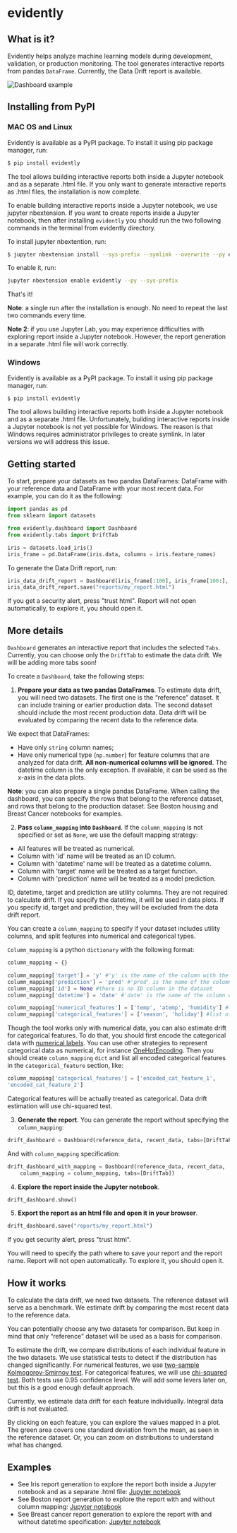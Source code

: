 # evidently
## What is it?
Evidently helps analyze machine learning models during development, validation, or production monitoring. The tool generates interactive reports from pandas `DataFrame`. Currently, the Data Drift report is available.

![Dashboard example](https://github.com/evidentlyai/evidently/blob/main/evidently/examples/iris_data_drift_report_picture.png)

## Installing from PyPI
### MAC OS and Linux
Evidently is available as a PyPI package. To install it using pip package manager, run:
```sh
$ pip install evidently
```

The tool allows building interactive reports both inside a Jupyter notebook and as a separate .html file. If you only want to generate interactive reports as .html files, the installation is now complete.

To enable building interactive reports inside a Jupyter notebook, we use jupyter nbextension. If you want to create reports inside a Jupyter notebook, then after installing `evidently` you should run the two following commands in the terminal from evidently directory.

To install jupyter nbextention, run:
```sh
$ jupyter nbextension install --sys-prefix --symlink --overwrite --py evidently
```
To enable it, run:
```sh
jupyter nbextension enable evidently --py --sys-prefix
```
That's it!

**Note**: a single run after the installation is enough. No need to repeat the last two commands every time.

**Note 2**: if you use Jupyter Lab, you may experience difficulties with exploring report inside a Jupyter notebook. However, the report generation in a separate .html file will work correctly.

### Windows
Evidently is available as a PyPI package. To install it using pip package manager, run:
```sh
$ pip install evidently
```
The tool allows building interactive reports both inside a Jupyter notebook and as a separate .html file. Unfortunately, building interactive reports inside a Jupyter notebook is not yet possible for Windows. The reason is that Windows requires administrator privileges to create symlink. In later versions we will address this issue.

## Getting started
To start, prepare your datasets as two pandas DataFrames: DataFrame with your reference data and DataFrame with your most recent data. For example, you can do it as the following:

```python
import pandas as pd
from sklearn import datasets

from evidently.dashboard import Dashboard
from evidently.tabs import DriftTab

iris = datasets.load_iris()
iris_frame = pd.DataFrame(iris.data, columns = iris.feature_names)
```

To generate the Data Drift report, run:
```python
iris_data_drift_report = Dashboard(iris_frame[:100], iris_frame[100:], tabs = [DriftTab])
iris_data_drift_report.save("reports/my_report.html")
```
If you get a security alert, press "trust html".
Report will not open automatically, to explore it, you should open it.

## More details
`Dashboard` generates an interactive report that includes the selected `Tabs`. Currently, you can choose only the `DriftTab` to estimate the data drift. We will be adding more tabs soon!

To create a `Dashboard`, take the following steps:

1. **Prepare your data as two pandas DataFrames**. 
To estimate data drift, you will need two datasets. The first one is the “reference” dataset. It can include training or earlier production data. The second dataset should include the most recent production data. Data drift will be evaluated by comparing the recent data to the reference data. 

We expect that DataFrames:
- Have only `string` column names;
- Have only numerical type (`np.number`) for feature columns that are analyzed for data drift. **All non-numerical columns will be ignored**. The datetime column is the only exception. If available, it can be used as the x-axis in the data plots. 

**Note**: you can also prepare a single pandas DataFrame. When calling the dashboard, you can specify the rows that belong to the reference dataset, and rows that belong to the production dataset. See Boston housing and Breast Cancer notebooks for examples. 

2. **Pass `column_mapping` into `Dashboard`**. 
If the `column_mapping` is not specified or set as `None`, we use the default mapping strategy:
- All features will be treated as numerical.
- Column with 'id' name will be treated as an ID column.
- Column with 'datetime' name will be treated as a datetime column. 
- Column with 'target' name will be treated as a target function.
- Column with 'prediction' name will be treated as a model prediction.

ID, datetime, target and prediction are utility columns. They are not required to calculate drift. If you specify the datetime, it will be used in data plots. If you specify id, target and prediction, they will be excluded from the data drift report.  

You can create a `column_mapping` to specify if your dataset includes utility columns, and split features into numerical and categorical types. 

`Column_mapping` is a python `dictionary` with the following format:
```python
column_mapping = {}

column_mapping['target'] = 'y' #'y' is the name of the column with the target function
column_mapping['prediction'] = 'pred' #'pred' is the name of the column with model predictions
column_mapping['id'] = None #there is no ID column in the dataset
column_mapping['datetime'] = 'date' #'date' is the name of the column with datetime 

column_mapping['numerical_features'] = ['temp', 'atemp', 'humidity'] #list of numerical features
column_mapping['categorical_features'] = ['season', 'holiday'] #list of categorical features
```

Though the tool works only with numerical data, you can also estimate drift for categorical features. To do that, you should first encode the categorical data with [numerical labels](https://scikit-learn.org/stable/modules/generated/sklearn.preprocessing.LabelEncoder.html). You can use other strategies to represent categorical data as numerical, for instance [OneHotEncoding](https://pandas.pydata.org/pandas-docs/stable/reference/api/pandas.get_dummies.html). Then you should create `column_mapping` `dict` and list all encoded categorical features in the `categorical_feature` section, like:
```python
column_mapping['categorical_features'] = ['encoded_cat_feature_1', 
'encoded_cat_feature_2']
```
Categorical features will be actually treated as categorical. Data drift estimation will use chi-squared test.

3. **Generate the report**.
You can generate the report without specifying the `column_mapping`:
```python
drift_dashboard = Dashboard(reference_data, recent_data, tabs=[DriftTab])
```
And with `column_mapping` specification:
```python
drift_dashboard_with_mapping = Dashboard(reference_data, recent_data, 
	column_mapping = column_mapping, tabs=[DriftTab])
```

4. **Explore the report inside the Jupyter notebook**.
```python
drift_dashboard.show()
```

5. **Export the report as an html file and open it in your browser**.
```python
drift_dashboard.save("reports/my_report.html")
```
If you get security alert, press "trust html".

You will need to specify the path where to save your report and the report name. 
Report will not open automatically. To explore it, you should open it.

## How it works
To calculate the data drift, we need two datasets. The reference dataset will serve as a benchmark. We estimate drift by comparing the most recent data to the reference data. 

You can potentially choose any two datasets for comparison. But keep in mind that only “reference” dataset will be used as a basis for comparison. 

To estimate the drift, we compare distributions of each individual feature in the two datasets. We use statistical tests to detect if the distribution has changed significantly. For numerical features, we use [two-sample Kolmogorov-Smirnov test](https://en.wikipedia.org/wiki/Kolmogorov%E2%80%93Smirnov_test). For categorical features, we will use [chi-squared test](https://en.wikipedia.org/wiki/Chi-squared_test). Both tests use 0.95 confidence level. We will add some levers later on, but this is a good enough default approach.

Currently, we estimate data drift for each feature individually. Integral data drift is not evaluated.

By clicking on each feature, you can explore the values mapped in a plot. The green area covers one standard deviation from the mean, as seen in the reference dataset. Or, you can zoom on distributions to understand what has changed.

## Examples
- See Iris report generation to explore the report both inside a Jupyter notebook and as a separate .html file: [Jupyter notebook](https://github.com/evidentlyai/evidently/blob/main/evidently/examples/iris_data_drift.ipynb) 
- See Boston report generation to explore the report with and without column mapping: [Jupyter notebook](https://github.com/evidentlyai/evidently/blob/main/evidently/examples/boston_data_drift.ipynb)
- See Breast cancer report generation to explore the report with and without datetime specification: [Jupyter notebook](https://github.com/evidentlyai/evidently/blob/main/evidently/examples/breast_cancer_data_drift.ipynb)